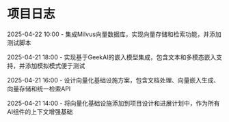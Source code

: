 # 项目日志

2025-04-22 10:00 - 集成Milvus向量数据库，实现向量存储和检索功能，并添加测试脚本

2025-04-21 18:00 - 实现基于GeekAI的嵌入模型集成，包含文本和多模态嵌入支持，并添加模拟模式便于测试

2025-04-21 16:00 - 设计向量化基础设施方案，包含文档处理、向量嵌入生成、向量存储和统一检索API

2025-04-21 14:00 - 将向量化基础设施添加到项目设计和进展计划中，作为所有AI组件的上下文增强基础